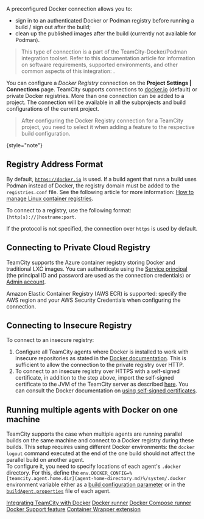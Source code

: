 [//]: # (title: Configuring Connections to Docker)
[//]: # (auxiliary-id: Configuring Connections to Docker)

A preconfigured Docker connection allows you to:
* sign in to an authenticated Docker or Podman registry before running a build / sign out after the build;
* clean up the published images after the build (currently not available for Podman).

>This type of connection is a part of the TeamCity-Docker/Podman integration toolset. Refer to this documentation article for information on software requirements, supported environments, and other common aspects of this integration: [](integrating-teamcity-with-container-managers.md).

You can configure a _Docker Registry_ connection on the __Project Settings | Connections__ page. TeamCity supports connections to [docker.io](https://docker.io/) (default) or private Docker registries. More than one connection can be added to a project. The connection will be available in all the subprojects and build configurations of the current project.

>After configuring the Docker Registry connection for a TeamCity project, you need to select it when adding a [](docker-support.md) feature to the respective build configuration.
> 
{style="note"}

<anchor name="ConfiguringConnectionstoDocker-RegistryAddressFormat"/>

## Registry Address Format

By default, [`https://docker.io`](https://docker.io/) is used. If a build agent that runs a build uses Podman instead of Docker, the registry domain must be added to the `registries.conf` file. See the following article for more information: [How to manage Linux container registries](https://www.redhat.com/sysadmin/manage-container-registries).

To connect to a registry, use the following format: `[http(s)://]hostname:port`.

If the protocol is not specified, the connection over `https` is used by default.

## Connecting to Private Cloud Registry

TeamCity supports the Azure container registry storing Docker and traditional LXC images. You can authenticate using the [Service principal](https://docs.microsoft.com/en-us/azure/container-registry/container-registry-authentication#service-principal) (the principal ID and password are used as the connection credentials) or [Admin account](https://docs.microsoft.com/en-us/azure/container-registry/container-registry-authentication#admin-account).

Amazon Elastic Container Registry (AWS ECR) is supported: specify the AWS region and your AWS Security Credentials when configuring the connection.

## Connecting to Insecure Registry

To connect to an insecure registry:
1. Configure all TeamCity agents where Docker is installed to work with insecure repositories as stated in the [Docker documentation](https://docs.docker.com/registry/insecure/#deploying-a-plain-http-registry). This is sufficient to allow the connection to the private registry over HTTP.
2. To connect to an insecure registry over HTTPS with a self-signed certificate, in addition to the step above, import the self-signed certificate to the JVM of the TeamCity server as described [here](using-https-to-access-teamcity-server.md#Configuring+client+JVM+for+trusting+server+certificate). You can consult the Docker documentation on [using self-signed certificates](https://docs.docker.com/registry/insecure/#using-self-signed-certificates).

## Running multiple agents with Docker on one machine

TeamCity supports the case when multiple agents are running parallel builds on the same machine and connect to a Docker registry during these builds. This setup requires using different Docker environments: the `docker logout` command executed at the end of the one build should not affect the parallel build on another agent.  
To configure it, you need to specify locations of each agent's `.docker` directory. For this, define the `env.DOCKER_CONFIG=%[teamcity.agent.home.dir](agent-home-directory.md)%/system/.docker` environment variable either as a [build configuration parameter](configuring-build-parameters.md) or in the [`buildAgent.properties`](configure-agent-installation.md) file of each agent.

<seealso>
        <category ref="admin-guide">
            <a href="integrating-teamcity-with-container-managers.md">Integrating TeamCity with Docker</a>
            <a href="docker.md">Docker runner</a>
            <a href="docker-compose.md">Docker Compose runner</a>
            <a href="docker-support.md">Docker Support feature</a>
            <a href="container-wrapper.md">Container Wrapper extension</a>
        </category>
</seealso>
